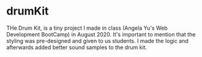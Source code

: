 # drumKit
THe Drum Kit, is a tiny project I made in class (Angela Yu's Web Development BootCamp) in August 2020.
It's important to mention that the styling was pre-designed and given to us students.
I made the logic and afterwards added better sound samples to the drum kit.

